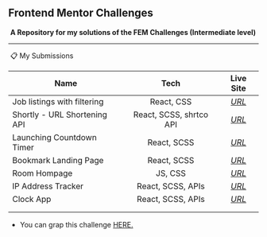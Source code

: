 ## Frontend Mentor Challenges

​	**A Repository for my solutions of the FEM Challenges (Intermediate level)**

****

​	📋 My Submissions 

| Name                         |          Tech           |                          Live Site                           |
| ---------------------------- | :---------------------: | :----------------------------------------------------------: |
| Job listings with filtering  |       React, CSS        |    *[URL](https://static-job-listings-theta.vercel.app/)*    |
| Shortly - URL Shortening API | React, SCSS, shrtco API |    [*URL*](https://url-shortening-api-olive.vercel.app/)     |
| Launching Countdown Timer    |       React, SCSS       | *[URL](https://launch-countdown-timer-main-sepia.vercel.app)* |
| Bookmark Landing Page        |       React, SCSS       |   *[URL](https://bookmark-landing-page-snowy.vercel.app/)*   |
| Room Hompage                 |         JS, CSS         |       *[URL](https://room-homepage-lemon.vercel.app/)*       |
| IP Address Tracker           |    React, SCSS, APIs    |   *[URL](https://ip-address-tracker-gold-six.vercel.app/)*   |
| Clock App                    |    React, SCSS, APIs    |         *[URL](https://clock-app-self.vercel.app/)*          |
|                              |                         |                                                              |
|                              |                         |                                                              |



* You can grap this challenge [HERE.](https://www.frontendmentor.io/challenges)

